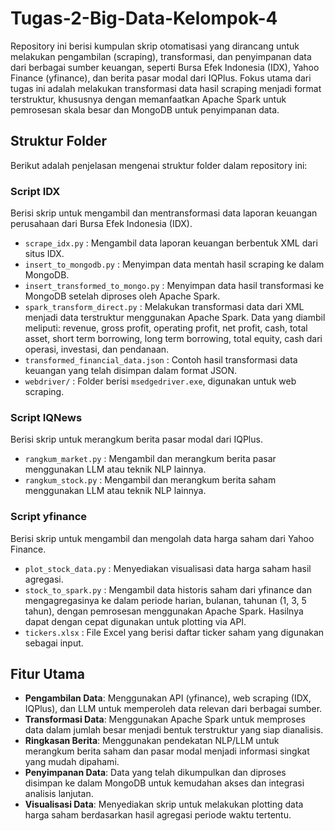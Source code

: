 # Tugas-2-Big-Data-Kelompok-4

Repository ini berisi kumpulan skrip otomatisasi yang dirancang untuk melakukan pengambilan (scraping), transformasi, dan penyimpanan data dari berbagai sumber keuangan, seperti Bursa Efek Indonesia (IDX), Yahoo Finance (yfinance), dan berita pasar modal dari IQPlus. Fokus utama dari tugas ini adalah melakukan transformasi data hasil scraping menjadi format terstruktur, khususnya dengan memanfaatkan Apache Spark untuk pemrosesan skala besar dan MongoDB untuk penyimpanan data.

## Struktur Folder
Berikut adalah penjelasan mengenai struktur folder dalam repository ini:

### Script IDX
Berisi skrip untuk mengambil dan mentransformasi data laporan keuangan perusahaan dari Bursa Efek Indonesia (IDX).
- `scrape_idx.py` : Mengambil data laporan keuangan berbentuk XML dari situs IDX.
- `insert_to_mongodb.py` : Menyimpan data mentah hasil scraping ke dalam MongoDB.
- `insert_transformed_to_mongo.py` : Menyimpan data hasil transformasi ke MongoDB setelah diproses oleh Apache Spark.
- `spark_transform_direct.py` : Melakukan transformasi data dari XML menjadi data terstruktur menggunakan Apache Spark. Data yang diambil meliputi: revenue, gross profit, operating profit, net profit, cash, total asset, short term borrowing, long term borrowing, total equity, cash dari operasi, investasi, dan pendanaan.
- `transformed_financial_data.json` : Contoh hasil transformasi data keuangan yang telah disimpan dalam format JSON.
- `webdriver/` : Folder berisi `msedgedriver.exe`, digunakan untuk web scraping.

### Script IQNews
Berisi skrip untuk merangkum berita pasar modal dari IQPlus.
- `rangkum_market.py` : Mengambil dan merangkum berita pasar menggunakan LLM atau teknik NLP lainnya.
- `rangkum_stock.py` : Mengambil dan merangkum berita saham menggunakan LLM atau teknik NLP lainnya.

### Script yfinance
Berisi skrip untuk mengambil dan mengolah data harga saham dari Yahoo Finance.
- `plot_stock_data.py` : Menyediakan visualisasi data harga saham hasil agregasi.
- `stock_to_spark.py` : Mengambil data historis saham dari yfinance dan mengagregasinya ke dalam periode harian, bulanan, tahunan (1, 3, 5 tahun), dengan pemrosesan menggunakan Apache Spark. Hasilnya dapat dengan cepat digunakan untuk plotting via API.
- `tickers.xlsx` : File Excel yang berisi daftar ticker saham yang digunakan sebagai input.

## Fitur Utama
- **Pengambilan Data**: Menggunakan API (yfinance), web scraping (IDX, IQPlus), dan LLM untuk memperoleh data relevan dari berbagai sumber.
- **Transformasi Data**: Menggunakan Apache Spark untuk memproses data dalam jumlah besar menjadi bentuk terstruktur yang siap dianalisis.
- **Ringkasan Berita**: Menggunakan pendekatan NLP/LLM untuk merangkum berita saham dan pasar modal menjadi informasi singkat yang mudah dipahami.
- **Penyimpanan Data**: Data yang telah dikumpulkan dan diproses disimpan ke dalam MongoDB untuk kemudahan akses dan integrasi analisis lanjutan.
- **Visualisasi Data**: Menyediakan skrip untuk melakukan plotting data harga saham berdasarkan hasil agregasi periode waktu tertentu.
